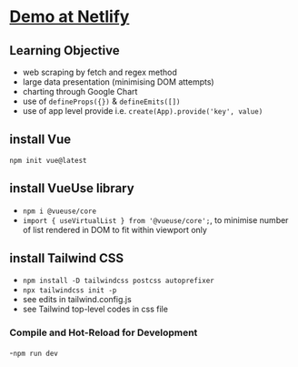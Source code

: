 # [Demo at Netlify](https://ust-yield-chart-fidly.netlify.app/)

## Learning Objective
- web scraping by fetch and regex method
- large data presentation (minimising DOM attempts)
- charting through Google Chart
- use of ```defineProps({})``` & ```defineEmits([])```
- use of app level provide i.e. ```create(App).provide('key', value)```

## install Vue
```npm init vue@latest```

## install VueUse library
- ```npm i @vueuse/core```
- ```import { useVirtualList } from '@vueuse/core';```, to minimise number of list rendered in DOM to fit within viewport only

## install Tailwind CSS
- ```npm install -D tailwindcss postcss autoprefixer```
- ```npx tailwindcss init -p```
- see edits in tailwind.config.js
- see Tailwind top-level codes in css file

### Compile and Hot-Reload for Development
-```npm run dev```


